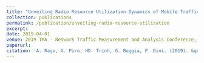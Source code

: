```yaml
---
title: "Unveiling Radio Resource Utilization Dynamics of Mobile Traffic through Unsupervised Learning"
collection: publications
permalink: /publication/unveiling-radio-resource-utilization
excerpt: 
date: 2019-04-01
venue: 2019 TMA - Network Traffic Measurement and Analysis Conference, Paris, France
paperurl: 
citation: 'A. Rago, G. Piro, HD. Trinh, G. Boggia, P. Dini. (2019). &quot;Unveiling Radio Resource Utilization Dynamics of Mobile Traffic through Unsupervised Learning.&quot; <i>2019 TMA - Network Traffic Measurement and Analysis Conference, Paris, France</i>.'
---
```

